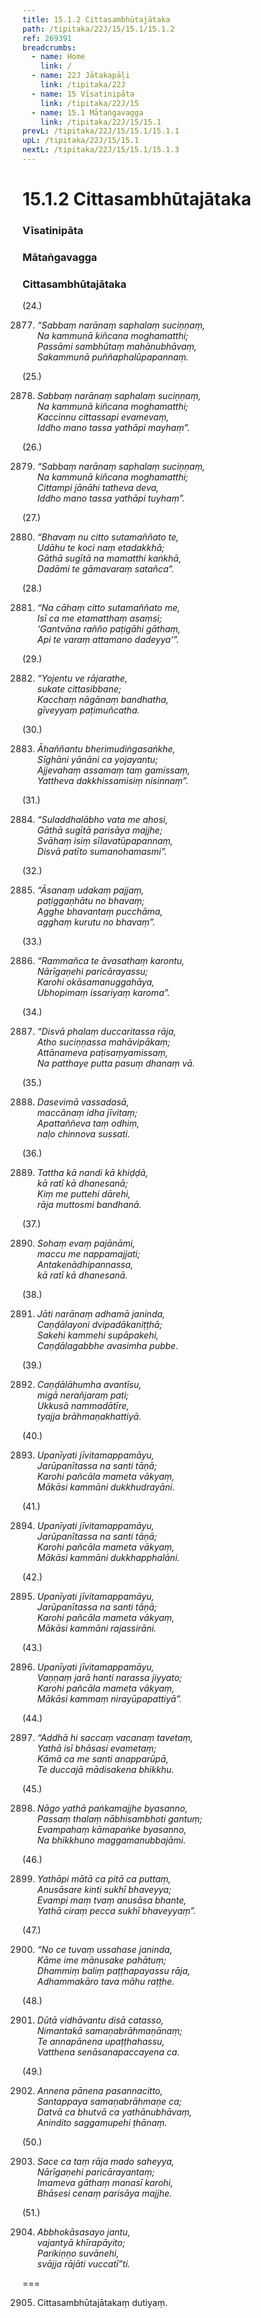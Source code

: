 ```yaml
---
title: 15.1.2 Cittasambhūtajātaka
path: /tipitaka/22J/15/15.1/15.1.2
ref: 269391
breadcrumbs:
  - name: Home
    link: /
  - name: 22J Jātakapāḷi
    link: /tipitaka/22J
  - name: 15 Vīsatinipāta
    link: /tipitaka/22J/15
  - name: 15.1 Mātaṅgavagga
    link: /tipitaka/22J/15/15.1
prevL: /tipitaka/22J/15/15.1/15.1.1
upL: /tipitaka/22J/15/15.1
nextL: /tipitaka/22J/15/15.1/15.1.3
---
```


# 15.1.2 Cittasambhūtajātaka

### Vīsatinipāta

### Mātaṅgavagga

### Cittasambhūtajātaka

(24.)

2877. _“Sabbaṃ narānaṃ saphalaṃ suciṇṇaṃ,_  
_Na kammunā kiñcana moghamatthi;_  
_Passāmi sambhūtaṃ mahānubhāvaṃ,_  
_Sakammunā puññaphalūpapannaṃ._  


(25.)

2878. _Sabbaṃ narānaṃ saphalaṃ suciṇṇaṃ,_  
_Na kammunā kiñcana moghamatthi;_  
_Kaccinnu cittassapi evamevaṃ,_  
_Iddho mano tassa yathāpi mayhaṃ”._  


(26.)

2879. _“Sabbaṃ narānaṃ saphalaṃ suciṇṇaṃ,_  
_Na kammunā kiñcana moghamatthi;_  
_Cittampi jānāhi tatheva deva,_  
_Iddho mano tassa yathāpi tuyhaṃ”._  


(27.)

2880. _“Bhavaṃ nu citto sutamaññato te,_  
_Udāhu te koci naṃ etadakkhā;_  
_Gāthā sugītā na mamatthi kaṅkhā,_  
_Dadāmi te gāmavaraṃ satañca”._  


(28.)

2881. _“Na cāhaṃ citto sutamaññato me,_  
_Isī ca me etamatthaṃ asaṃsi;_  
_‘Gantvāna rañño paṭigāhi gāthaṃ,_  
_Api te varaṃ attamano dadeyya’”._  


(29.)

2882. _“Yojentu ve rājarathe,_  
_sukate cittasibbane;_  
_Kacchaṃ nāgānaṃ bandhatha,_  
_gīveyyaṃ paṭimuñcatha._  


(30.)

2883. _Āhaññantu bherimudiṅgasaṅkhe,_  
_Sīghāni yānāni ca yojayantu;_  
_Ajjevahaṃ assamaṃ taṃ gamissaṃ,_  
_Yattheva dakkhissamisiṃ nisinnaṃ”._  


(31.)

2884. _“Suladdhalābho vata me ahosi,_  
_Gāthā sugītā parisāya majjhe;_  
_Svāhaṃ isiṃ sīlavatūpapannaṃ,_  
_Disvā patīto sumanohamasmi”._  


(32.)

2885. _“Āsanaṃ udakaṃ pajjaṃ,_  
_paṭiggaṇhātu no bhavaṃ;_  
_Agghe bhavantaṃ pucchāma,_  
_agghaṃ kurutu no bhavaṃ”._  


(33.)

2886. _“Rammañca te āvasathaṃ karontu,_  
_Nārīgaṇehi paricārayassu;_  
_Karohi okāsamanuggahāya,_  
_Ubhopimaṃ issariyaṃ karoma”._  


(34.)

2887. _“Disvā phalaṃ duccaritassa rāja,_  
_Atho suciṇṇassa mahāvipākaṃ;_  
_Attānameva paṭisaṃyamissaṃ,_  
_Na patthaye putta pasuṃ dhanaṃ vā._  


(35.)

2888. _Dasevimā vassadasā,_  
_maccānaṃ idha jīvitaṃ;_  
_Apattaññeva taṃ odhiṃ,_  
_naḷo chinnova sussati._  


(36.)

2889. _Tattha kā nandi kā khiḍḍā,_  
_kā ratī kā dhanesanā;_  
_Kiṃ me puttehi dārehi,_  
_rāja muttosmi bandhanā._  


(37.)

2890. _Sohaṃ evaṃ pajānāmi,_  
_maccu me nappamajjati;_  
_Antakenādhipannassa,_  
_kā ratī kā dhanesanā._  


(38.)

2891. _Jāti narānaṃ adhamā janinda,_  
_Caṇḍālayoni dvipadākaniṭṭhā;_  
_Sakehi kammehi supāpakehi,_  
_Caṇḍālagabbhe avasimha pubbe._  


(39.)

2892. _Caṇḍālāhumha avantīsu,_  
_migā nerañjaraṃ pati;_  
_Ukkusā nammadātīre,_  
_tyajja brāhmaṇakhattiyā._  


(40.)

2893. _Upanīyati jīvitamappamāyu,_  
_Jarūpanītassa na santi tāṇā;_  
_Karohi pañcāla mameta vākyaṃ,_  
_Mākāsi kammāni dukkhudrayāni._  


(41.)

2894. _Upanīyati jīvitamappamāyu,_  
_Jarūpanītassa na santi tāṇā;_  
_Karohi pañcāla mameta vākyaṃ,_  
_Mākāsi kammāni dukkhapphalāni._  


(42.)

2895. _Upanīyati jīvitamappamāyu,_  
_Jarūpanītassa na santi tāṇā;_  
_Karohi pañcāla mameta vākyaṃ,_  
_Mākāsi kammāni rajassirāni._  


(43.)

2896. _Upanīyati jīvitamappamāyu,_  
_Vaṇṇaṃ jarā hanti narassa jiyyato;_  
_Karohi pañcāla mameta vākyaṃ,_  
_Mākāsi kammaṃ nirayūpapattiyā”._  


(44.)

2897. _“Addhā hi saccaṃ vacanaṃ tavetaṃ,_  
_Yathā isī bhāsasi evametaṃ;_  
_Kāmā ca me santi anapparūpā,_  
_Te duccajā mādisakena bhikkhu._  


(45.)

2898. _Nāgo yathā paṅkamajjhe byasanno,_  
_Passaṃ thalaṃ nābhisambhoti gantuṃ;_  
_Evampahaṃ kāmapaṅke byasanno,_  
_Na bhikkhuno maggamanubbajāmi._  


(46.)

2899. _Yathāpi mātā ca pitā ca puttaṃ,_  
_Anusāsare kinti sukhī bhaveyya;_  
_Evampi maṃ tvaṃ anusāsa bhante,_  
_Yathā ciraṃ pecca sukhī bhaveyyaṃ”._  


(47.)

2900. _“No ce tuvaṃ ussahase janinda,_  
_Kāme ime mānusake pahātuṃ;_  
_Dhammiṃ baliṃ paṭṭhapayassu rāja,_  
_Adhammakāro tava māhu raṭṭhe._  


(48.)

2901. _Dūtā vidhāvantu disā catasso,_  
_Nimantakā samaṇabrāhmaṇānaṃ;_  
_Te annapānena upaṭṭhahassu,_  
_Vatthena senāsanapaccayena ca._  


(49.)

2902. _Annena pānena pasannacitto,_  
_Santappaya samaṇabrāhmaṇe ca;_  
_Datvā ca bhutvā ca yathānubhāvaṃ,_  
_Anindito saggamupehi ṭhānaṃ._  


(50.)

2903. _Sace ca taṃ rāja mado saheyya,_  
_Nārīgaṇehi paricārayantaṃ;_  
_Imameva gāthaṃ manasī karohi,_  
_Bhāsesi cenaṃ parisāya majjhe._  


(51.)

2904. _Abbhokāsasayo jantu,_  
_vajantyā khīrapāyito;_  
_Parikiṇṇo suvānehi,_  
_svājja rājāti vuccatī”ti._  


===

2905. Cittasambhūtajātakaṃ dutiyaṃ.




